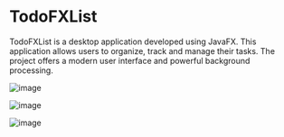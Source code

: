 # TodoFXList

TodoFXList is a desktop application developed using JavaFX. This application allows users to organize, track and manage their tasks. The project offers a modern user interface and powerful background processing.

![image](https://github.com/user-attachments/assets/dbfb1b9c-8741-4425-8571-c21461262111)

![image](https://github.com/user-attachments/assets/9f10ec27-1e31-4109-9041-64264bb9cd73)

![image](https://github.com/user-attachments/assets/fbb24164-d86c-4918-b024-bc181123f82d)



